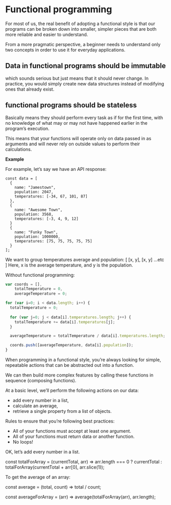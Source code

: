 Functional programming 
==

For most of us, the real benefit of adopting a functional style is that our programs can be broken down into smaller, simpler pieces that are both more reliable and easier to understand. 

From a more pragmatic perspective, a beginner needs to understand only two concepts in order to use it for everyday applications.

Data in functional programs should be immutable
--

which sounds serious but just means that it should never change. In practice, you would simply create new data structures instead of modifying ones that already exist. 

functional programs should be stateless
--
Basically means they should perform every task as if for the first time, with no knowledge of what may or may not have happened earlier in the program’s execution. 

This means that your functions will operate only on data passed in as arguments and will never rely on outside values to perform their calculations.

**Example**

For example, let’s say we have an API response:
```
const data = [
  { 
    name: "Jamestown",
    population: 2047,
    temperatures: [-34, 67, 101, 87]
  },
  {
    name: "Awesome Town",
    population: 3568,
    temperatures: [-3, 4, 9, 12]
  }
  {
    name: "Funky Town",
    population: 1000000,
    temperatures: [75, 75, 75, 75, 75]
  }
];
```
We want to group temperatures average and population:
[
  [x, y],
  [x, y]
  …etc
]
Here, x is the average temperature, and y is the population.

Without functional programming:

``` javascript
var coords = [],
    totalTemperature = 0,
    averageTemperature = 0;

for (var i=0; i < data.length; i++) {
  totalTemperature = 0;
  
  for (var j=0; j < data[i].temperatures.length; j++) {
    totalTemperature += data[i].temperatures[j];
  }

  averageTemperature = totalTemperature / data[i].temperatures.length;

  coords.push([averageTemperature, data[i].population]);
}
```

When programming in a functional style, you’re always looking for simple, repeatable actions that can be abstracted out into a function. 

We can then build more complex features by calling these functions in sequence (composing functions). 

At a basic level, we’ll perform the following actions on our data:

* add every number in a list,
* calculate an average,
* retrieve a single property from a list of objects.

Rules to ensure that you’re following best practices:
* All of your functions must accept at least one argument.
* All of your functions must return data or another function.
* No loops!

OK, let’s add every number in a list. 

const totalForArray = (currentTotal, arr) => arr.length === 0 ? currentTotal : totalForArray(currentTotal + arr[0], arr.slice(1));


To get the average of an array:

const average = (total, count) => total / count;

const averageForArray = (arr) => average(totalForArray(arr), arr.length);
